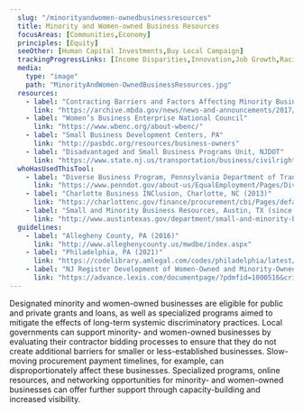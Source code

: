 ```yaml
---
  slug: "/minorityandwomen-ownedbusinessresources"
  title: Minority and Women-owned Business Resources
  focusAreas: [Communities,Economy]
  principles: [Equity]
  seeOther: [Human Capital Investments,Buy Local Campaign]
  trackingProgressLinks: [Income Disparities,Innovation,Job Growth,Racial & Ethnic Disparities,Sex Disparities]
  media: 
    type: "image"
    path: "MinorityAndWomen-OwnedBusinessResources.jpg"
  resources: 
    - label: "Contracting Barriers and Factors Affecting Minority Business Enterprises A Review of Existing Disparity Studies, Minority Business Development Agency, U.S. Department of Commerce"
      link: "https://archive.mbda.gov/news/news-and-announcements/2017/01/contracting-barriers-and-factors-affecting-minority-business.html"
    - label: "Women’s Business Enterprise National Council"
      link: "https://www.wbenc.org/about-wbenc/"
    - label: "Small Business Development Centers, PA"
      link: "http://pasbdc.org/resources/business-owners"
    - label: "Disadvantaged and Small Business Programs Unit, NJDOT"
      link: "https://www.state.nj.us/transportation/business/civilrights/dbe.shtm"
  whoHasUsedThisTool: 
    - label: "Diverse Business Program, Pennsylvania Department of Transportation (PennDOT, 2014)"
      link: "https://www.penndot.gov/about-us/EqualEmployment/Pages/Diverse-Business-Program.aspx"
    - label: "Charlotte Business INClusion, Charlotte, NC (2013)"
      link: "https://charlottenc.gov/finance/procurement/cbi/Pages/default.aspx"
    - label: "Small and Minority Business Resources, Austin, TX (since 1987)"
      link: "http://www.austintexas.gov/department/small-and-minority-business"
  guidelines: 
    - label: "Allegheny County, PA (2016)"
      link: "http://www.alleghenycounty.us/mwdbe/index.aspx"
    - label: "Philadelphia, PA (2021)"
      link: "https://codelibrary.amlegal.com/codes/philadelphia/latest/philadelphia_pa/0-0-0-212296"
    - label: "NJ Register Development of Women-Owned and Minority-Owned Small Businesses (2020)"
      link: "https://advance.lexis.com/documentpage/?pdmfid=1000516&crid=355687d3-1327-43fd-ae0a-08cdd1771476&nodeid=AABAABAABAAEAAEAAB&nodepath=%2fROOT%2fAAB%2fAABAAB%2fAABAABAAB%2fAABAABAABAAE%2fAABAABAABAAEAAE%2fAABAABAABAAEAAEAAB&level=6&haschildren=&populated=false&title=52+N.J.R.+2181(b)&config=025154JABiMmFjYzAxMy1hNjIyLTQ0YTctOTY0NS1iOGNlMTRiYzBkNGQKAFBvZENhdGFsb2flnvGwky16hNN9rcMfcun6&pddocfullpath=%2fshared%2fdocument%2fadministrative-codes%2furn%3acontentItem%3a61GN-RWG1-FJM6-6154-00008-00&ecomp=c38_kkk&prid=ce0fa2cc-1633-4fd7-a2b5-a50dad797743"
---
```


Designated minority and women-owned businesses are eligible for public and private grants and loans, as well as specialized programs aimed to mitigate the effects of long-term systemic discriminatory practices. Local governments can support minority- and women-owned businesses by evaluating their contractor bidding processes to ensure that they do not create additional barriers for smaller or less-established businesses. Slow-moving procurement payment timelines, for example, can disproportionately affect these businesses. Specialized programs, online resources, and networking opportunities for minority- and women-owned businesses can offer further support through capacity-building and increased visibility.
